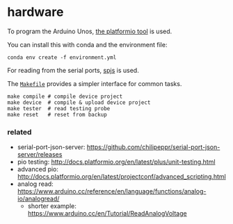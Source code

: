 # hardware

To program the Arduino Unos, [the platformio tool][pio] is used.

You can install this with conda and the environment file:

    conda env create -f environment.yml

For reading from the serial ports, [spjs][spjs] is used.

The [`Makefile`][mk] provides a simpler interface for common tasks.

    make compile # compile device project
    make device  # compile & upload device project
    make tester  # read testing probe
    make reset   # reset from backup

### related

* serial-port-json-server: https://github.com/chilipeppr/serial-port-json-server/releases
* pio testing: http://docs.platformio.org/en/latest/plus/unit-testing.html
* advanced pio: http://docs.platformio.org/en/latest/projectconf/advanced_scripting.html
* analog read: https://www.arduino.cc/reference/en/language/functions/analog-io/analogread/
  * shorter example: https://www.arduino.cc/en/Tutorial/ReadAnalogVoltage

[spjs]: https://github.com/platformio/platformio-core
[pio]: https://github.com/platformio/platformio-core
[mk]: ./Makefile
